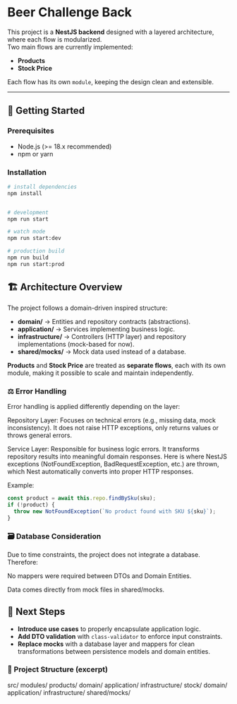 # Beer Challenge Back

This project is a **NestJS backend** designed with a layered architecture, where each flow is modularized.  
Two main flows are currently implemented:

- **Products**
- **Stock Price**

Each flow has its own `module`, keeping the design clean and extensible.

---

## 🚀 Getting Started

### Prerequisites
- Node.js (>= 18.x recommended)
- npm or yarn

### Installation
```bash
# install dependencies
npm install


# development
npm run start

# watch mode
npm run start:dev

# production build
npm run build
npm run start:prod
```

## 🏗️ Architecture Overview
The project follows a domain-driven inspired structure:
- **domain/** → Entities and repository contracts (abstractions).  
- **application/** → Services implementing business logic.  
- **infrastructure/** → Controllers (HTTP layer) and repository implementations (mock-based for now).  
- **shared/mocks/** → Mock data used instead of a database.  

**Products** and **Stock Price** are treated as **separate flows**, each with its own module, making it possible to scale and maintain independently.  


### ⚖️ Error Handling

Error handling is applied differently depending on the layer:

Repository Layer:
Focuses on technical errors (e.g., missing data, mock inconsistency). It does not raise HTTP exceptions, only returns values or throws general errors.

Service Layer:
Responsible for business logic errors. It transforms repository results into meaningful domain responses. Here is where NestJS exceptions (NotFoundException, BadRequestException, etc.) are thrown, which Nest automatically converts into proper HTTP responses.

Example:

```typescript
const product = await this.repo.findBySku(sku);
if (!product) {
  throw new NotFoundException(`No product found with SKU ${sku}`);
}
```
### 🗃️ Database Consideration

Due to time constraints, the project does not integrate a database.
Therefore:

No mappers were required between DTOs and Domain Entities.

Data comes directly from mock files in shared/mocks.

## 🔮 Next Steps

- **Introduce use cases** to properly encapsulate application logic.  
- **Add DTO validation** with `class-validator` to enforce input constraints.  
- **Replace mocks** with a database layer and mappers for clean transformations between persistence models and domain entities.  


### 📂 Project Structure (excerpt)
src/
  modules/
    products/
      domain/
      application/
      infrastructure/
    stock/
      domain/
      application/
      infrastructure/
  shared/mocks/
